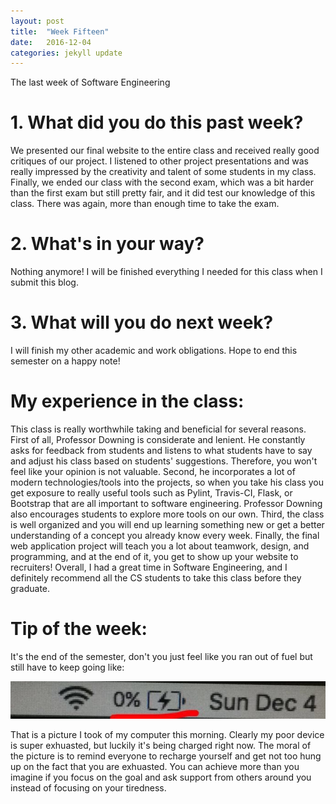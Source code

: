 ```yaml
---
layout: post
title:  "Week Fifteen"
date:   2016-12-04
categories: jekyll update
---
```


The last week of Software Engineering

# 1. What did you do this past week?
We presented our final website to the entire class and received really good critiques of our project. I listened to other project presentations and was really impressed by the creativity and talent of some students in my class. Finally, we ended our class with the second exam, which was a bit harder than the first exam but still pretty fair, and it did test our knowledge of this class. There was again, more than enough time to take the exam.

# 2. What's in your way?
Nothing anymore! I will be finished everything I needed for this class when I submit this blog.

# 3. What will you do next week?
I will finish my other academic and work obligations. Hope to end this semester on a happy note!

# My experience in the class:
This class is really worthwhile taking and beneficial for several reasons. First of all, Professor Downing is considerate and lenient. He constantly asks for feedback from students and listens to what students have to say and adjust his class based on students' suggestions. Therefore, you won't feel like your opinion is not valuable. Second, he incorporates a lot of modern technologies/tools into the projects, so when you take his class you get exposure to really useful tools such as Pylint, Travis-CI, Flask, or Bootstrap that are all important to software engineering. Professor Downing also encourages students to explore more tools on our own. Third, the class is well organized and you will end up learning something new or get a better understanding of a concept you already know every week. Finally, the final web application project will teach you a lot about teamwork, design, and programming, and at the end of it, you get to show up your website to recruiters! Overall, I had a great time in Software Engineering, and I definitely recommend all the CS students to take this class before they graduate.

# Tip of the week:
It's the end of the semester, don't you just feel like you ran out of fuel but still have to keep going like:

![Alt text](https://github.com/cindywu2018/cindywu2018.github.io/blob/master/images/nofuel.jpg?raw=true "Zero Percent Fuel")

That is a picture I took of my computer this morning. Clearly my poor device is super exhuasted, but luckily it's being charged right now. The moral of the picture is to remind everyone to recharge yourself and get not too hung up on the fact that you are exhuasted. You can achieve more than you imagine if you focus on the goal and ask support from others around you instead of focusing on your tiredness.